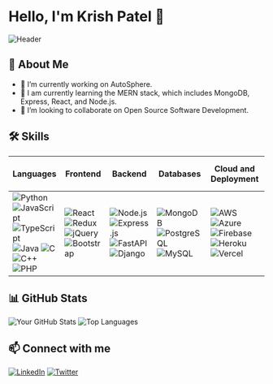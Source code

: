 # Hello, I'm Krish Patel 👋

![Header](https://raw.githubusercontent.com/yourusername/yourusername/main/header.png)

## 🚀 About Me
- 🔭 I’m currently working on AutoSphere.
- 🌱 I am currently learning the MERN stack, which includes MongoDB, 
  Express, React, and Node.js.
- 👯 I’m looking to collaborate on Open Source Software Development.
## 🛠️ Skills

| **Languages**         | **Frontend**           | **Backend**            | **Databases**          | **Cloud and Deployment** | **Mobile Development** | **Design and Tools**   | **APIs**               |
|-----------------------|------------------------|------------------------|------------------------|--------------------------|------------------------|------------------------|------------------------|
| ![Python](https://img.shields.io/badge/-Python-3776AB?style=flat-square&logo=python&logoColor=white&label=Python) ![JavaScript](https://img.shields.io/badge/-JavaScript-F7DF1E?style=flat-square&logo=javascript&logoColor=black&label=JavaScript) ![TypeScript](https://img.shields.io/badge/-TypeScript-3178C6?style=flat-square&logo=typescript&logoColor=white&label=TypeScript) ![Java](https://img.shields.io/badge/-Java-007396?style=flat-square&logo=java&logoColor=white&label=Java) ![C](https://img.shields.io/badge/-C-A8B9CC?style=flat-square&logo=c&logoColor=black&label=C) ![C++](https://img.shields.io/badge/-C++-00599C?style=flat-square&logo=cplusplus&logoColor=white&label=C%2B%2B) ![PHP](https://img.shields.io/badge/-PHP-777BB4?style=flat-square&logo=php&logoColor=white&label=PHP) | ![React](https://img.shields.io/badge/-React-61DAFB?style=flat-square&logo=react&logoColor=black&label=React) ![Redux](https://img.shields.io/badge/-Redux-764ABC?style=flat-square&logo=redux&logoColor=white&label=Redux) ![jQuery](https://img.shields.io/badge/-jQuery-0769AD?style=flat-square&logo=jquery&logoColor=white&label=jQuery) ![Bootstrap](https://img.shields.io/badge/-Bootstrap-563D7C?style=flat-square&logo=bootstrap&logoColor=white&label=Bootstrap) | ![Node.js](https://img.shields.io/badge/-Node.js-339933?style=flat-square&logo=nodedotjs&logoColor=white&label=Node.js) ![Express.js](https://img.shields.io/badge/-Express.js-000000?style=flat-square&logo=express&logoColor=white&label=Express.js) ![FastAPI](https://img.shields.io/badge/-FastAPI-009688?style=flat-square&logo=fastapi&logoColor=white&label=FastAPI) ![Django](https://img.shields.io/badge/-Django-092E20?style=flat-square&logo=django&logoColor=white&label=Django) | ![MongoDB](https://img.shields.io/badge/-MongoDB-47A248?style=flat-square&logo=mongodb&logoColor=white&label=MongoDB) ![PostgreSQL](https://img.shields.io/badge/-PostgreSQL-336791?style=flat-square&logo=postgresql&logoColor=white&label=PostgreSQL) ![MySQL](https://img.shields.io/badge/-MySQL-4479A1?style=flat-square&logo=mysql&logoColor=white&label=MySQL) | ![AWS](https://img.shields.io/badge/-AWS-232F3E?style=flat-square&logo=amazonaws&logoColor=white&label=AWS) ![Azure](https://img.shields.io/badge/-Azure-0078D4?style=flat-square&logo=microsoftazure&logoColor=white&label=Azure) ![Firebase](https://img.shields.io/badge/-Firebase-FFCA28?style=flat-square&logo=firebase&logoColor=black&label=Firebase) ![Heroku](https://img.shields.io/badge/-Heroku-430098?style=flat-square&logo=heroku&logoColor=white&label=Heroku) ![Vercel](https://img.shields.io/badge/-Vercel-000000?style=flat-square&logo=vercel&logoColor=white&label=Vercel) | ![Flutter](https://img.shields.io/badge/-Flutter-02569B?style=flat-square&logo=flutter&logoColor=white&label=Flutter) | ![Canva](https://img.shields.io/badge/-Canva-00C4CC?style=flat-square&logo=canva&logoColor=white&label=Canva) ![Figma](https://img.shields.io/badge/-Figma-F24E1E?style=flat-square&logo=figma&logoColor=white&label=Figma) | ![REST API](https://img.shields.io/badge/-REST%20API-005571?style=flat-square&logo=api&logoColor=white&label=REST%20API) |



## 📊 GitHub Stats
![Your GitHub Stats](https://github-readme-stats.vercel.app/api?username=yourusername&show_icons=true&theme=radical)
![Top Languages](https://github-readme-stats.vercel.app/api/top-langs/?username=yourusername&layout=compact&theme=radical)

## 📫 Connect with me
[![LinkedIn](https://img.shields.io/badge/LinkedIn-Connect-blue)](https://www.linkedin.com/in/yourusername/)
[![Twitter](https://img.shields.io/badge/Twitter-Follow-blue)](https://twitter.com/yourusername)
